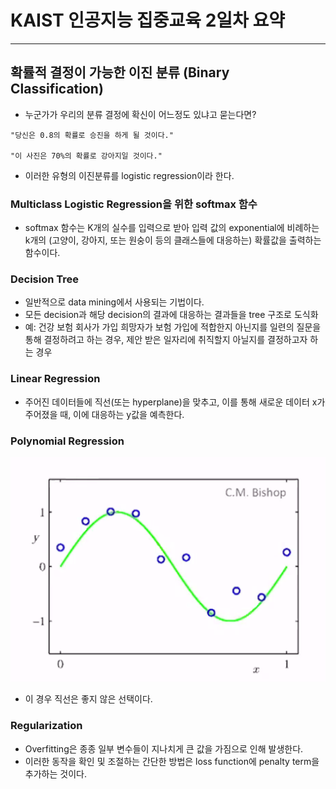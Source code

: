 # KAIST 인공지능 집중교육 2일차 요약 
-----------------------------------------------------------------------------------

## 확률적 결정이 가능한 이진 분류 (Binary Classification)

- 누군가가 우리의 분류 결정에 확신이 어느정도 있냐고 묻는다면?

````
"당신은 0.8의 확률로 승진을 하게 될 것이다."

"이 사진은 70%의 확률로 강아지일 것이다."
````

- 이러한 유형의 이진분류를 logistic regression이라 한다. 


### Multiclass Logistic Regression을 위한 softmax 함수

- softmax 함수는 K개의 실수를 입력으로 받아 입력 값의 exponential에 비례하는 k개의 (고양이, 강아지, 또는
원숭이 등의 클래스들에 대응하는) 확률값을 출력하는 함수이다. 


### Decision Tree

- 일반적으로 data mining에서 사용되는 기법이다.
- 모든 decision과 해당 decision의 결과에 대응하는 결과들을 tree 구조로 도식화 
- 예: 건강 보험 회사가 가입 희망자가 보험 가입에 적합한지 아닌지를 일련의 질문을 통해 결정하려고 하는 경우,
제안 받은 일자리에 취직할지 아닐지를 결정하고자 하는 경우 


### Linear Regression

- 주어진 데이터들에 직선(또는 hyperplane)을 맞추고, 이를 통해 새로운 데이터 x가 주어졌을 때, 
이에 대응하는 y값을 예측한다. 


### Polynomial Regression

![poly](../image/poly.PNG)

- 이 경우 직선은 좋지 않은 선택이다.

### Regularization

- Overfitting은 종종 일부 변수들이 지나치게 큰 값을 가짐으로 인해 발생한다.
- 이러한 동작을 확인 및 조절하는 간단한 방법은 loss function에 penalty term을 추가하는 것이다. 